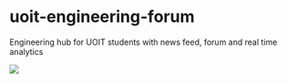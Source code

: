 # uoit-engineering-forum
Engineering hub for UOIT students with news feed, forum and real time analytics

![](http://imgur.com/a/cGtDa)
